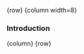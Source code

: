 <!-- markdownlint-disable-next-line first-line-h1 -->
{row}
{column width=8}

### Introduction



{column}
{row}

<!-- Images -->

<!-- Links -->